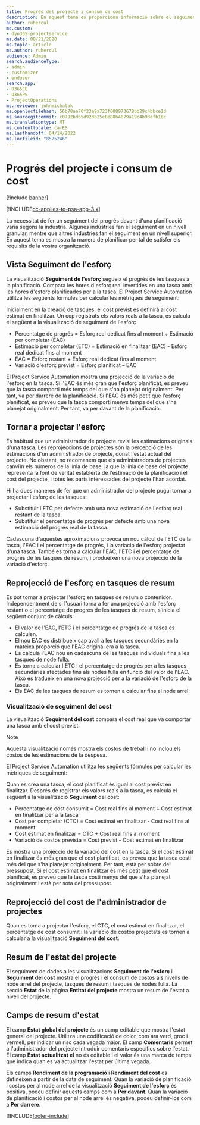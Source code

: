 ```yaml
---
title: Progrés del projecte i consum de cost
description: En aquest tema es proporciona informació sobre el seguiment del progrés del projecte i del consum de costos.
author: ruhercul
ms.custom:
- dyn365-projectservice
ms.date: 08/21/2020
ms.topic: article
ms.author: ruhercul
audience: Admin
search.audienceType:
- admin
- customizer
- enduser
search.app:
- D365CE
- D365PS
- ProjectOperations
ms.reviewer: johnmichalak
ms.openlocfilehash: 56b78aa70f23a9a723f008973678bb29c4bbce1d
ms.sourcegitcommit: c0792bd65d92db25e0e8864879a19c4b93efb10c
ms.translationtype: MT
ms.contentlocale: ca-ES
ms.lasthandoff: 04/14/2022
ms.locfileid: "8575246"
---
```

# <a name="project-progress-and-cost-consumption"></a>Progrés del projecte i consum de cost

[!include [banner](../includes/psa-now-project-operations.md)]

[!INCLUDE[cc-applies-to-psa-app-3.x](../includes/cc-applies-to-psa-app-3x.md)]

La necessitat de fer un seguiment del progrés davant d'una planificació varia segons la indústria. Algunes indústries fan el seguiment en un nivell granular, mentre que altres indústries fan el seguiment en un nivell superior. En aquest tema es mostra la manera de planificar per tal de satisfer els requisits de la vostra organització.

## <a name="effort-tracking-view"></a>Vista Seguiment de l'esforç

La visualització **Seguiment de l'esforç** segueix el progrés de les tasques a la planificació. Compara les hores d'esforç real invertides en una tasca amb les hores d'esforç planificades per a la tasca. El Project Service Automation utilitza les següents fórmules per calcular les mètriques de seguiment:

Inicialment en la creació de tasques: el cost previst es definirà al cost estimat en finalitzar. Un cop registrats els valors reals a la tasca, es calcula el següent a la visualització de seguiment de l'esforç

- Percentatge de progrés = Esforç real dedicat fins al moment ÷ Estimació per completar (EAC) 
- Estimació per completar (ETC) = Estimació en finalitzar (EAC) - Esforç real dedicat fins al moment 
- EAC = Esforç restant + Esforç real dedicat fins al moment 
- Variació d'esforç previst = Esforç planificat – EAC

El Project Service Automation mostra una projecció de la variació de l'esforç en la tasca. Si l'EAC és més gran que l'esforç planificat, es preveu que la tasca comporti més temps del que s'ha planejat originalment. Per tant, va per darrere de la planificació. Si l'EAC és més petit que l'esforç planificat, es preveu que la tasca comporti menys temps del que s'ha planejat originalment. Per tant, va per davant de la planificació.

## <a name="reprojecting-effort"></a>Tornar a projectar l'esforç

És habitual que un administrador de projecte revisi les estimacions originals d'una tasca. Les reprojeccions de projectes són la percepció de les estimacions d'un administrador de projecte, donat l'estat actual del projecte. No obstant, no recomanem que els administradors de projectes canviïn els números de la línia de base, ja que la línia de base del projecte representa la font de veritat establerta de l'estimació de la planificació i el cost del projecte, i totes les parts interessades del projecte l'han acordat.

Hi ha dues maneres de fer que un administrador del projecte pugui tornar a projectar l'esforç de les tasques:

- Substituir l'ETC per defecte amb una nova estimació de l'esforç real restant de la tasca. 
- Substituir el percentatge de progrés per defecte amb una nova estimació del progrés real de la tasca.

Cadascuna d'aquestes aproximacions provoca un nou càlcul de l'ETC de la tasca, l'EAC i el percentatge de progrés, i la variació de l'esforç projectat d'una tasca. També es torna a calcular l'EAC, l'ETC i el percentatge de progrés de les tasques de resum, i produeixen una nova projecció de la variació d'esforç.

## <a name="reprojection-of-effort-on-summary-tasks"></a>Reprojecció de l'esforç en tasques de resum

Es pot tornar a projectar l'esforç en tasques de resum o contenidor. Independentment de si l'usuari torna a fer una projecció amb l'esforç restant o el percentatge de progrés de les tasques de resum, s'inicia el següent conjunt de càlculs:

- El valor de l'EAC, l'ETC i el percentatge de progrés de la tasca es calculen.
- El nou EAC es distribueix cap avall a les tasques secundàries en la mateixa proporció que l'EAC original era a la tasca.
- Es calcula l'EAC nou en cadascuna de les tasques individuals fins a les tasques de node fulla. 
- Es torna a calcular l'ETC i el percentatge de progrés per a les tasques secundàries afectades fins als nodes fulla en funció del valor de l'EAC. Això es tradueix en una nova projecció per a la variació de l'esforç de la tasca. 
- Els EAC de les tasques de resum es tornen a calcular fins al node arrel.

### <a name="cost-tracking-view"></a>Visualització de seguiment del cost 

La visualització **Seguiment del cost** compara el cost real que va comportar una tasca amb el cost previst. 

> [!NOTE]
> Aquesta visualització només mostra els costos de treball i no inclou els costos de les estimacions de la despesa. 

El Project Service Automation utilitza les següents fórmules per calcular les mètriques de seguiment:

Quan es crea una tasca, el cost planificat és igual al cost previst en finalitzar. Després de registrar els valors reals a la tasca, es calcula el següent a la visualització **Seguiment** del cost:

 - Percentatge de cost consumit = Cost real fins al moment ÷ Cost estimat en finalitzar per a la tasca
 - Cost per completar (CTC) = Cost estimat en finalitzar - Cost real fins al moment
 - Cost estimat en finalitzar = CTC + Cost real fins al moment
 - Variació de costos prevista = Cost previst - Cost estimat en finalitzar

Es mostra una projecció de la variació del cost en la tasca. Si el cost estimat en finalitzar és més gran que el cost planificat, es preveu que la tasca costi més del que s'ha planejat originalment. Per tant, està per sobre del pressupost. Si el cost estimat en finalitzar és més petit que el cost planificat, es preveu que la tasca costi menys del que s'ha planejat originalment i està per sota del pressupost.

## <a name="project-managers-reprojection-of-cost"></a>Reprojecció del cost de l'administrador de projectes

Quan es torna a projectar l'esforç, el CTC, el cost estimat en finalitzar, el percentatge de cost consumit i la variació de costos projectats es tornen a calcular a la visualització **Seguiment del cost**.

## <a name="project-status-summary"></a>Resum de l'estat del projecte

El seguiment de dades a les visualitzacions **Seguiment de l'esforç** i **Seguiment del cost** mostra el progrés i el consum de costos als nivells de node arrel del projecte, tasques de resum i tasques de nodes fulla. La secció **Estat** de la pàgina **Entitat del projecte** mostra un resum de l'estat a nivell del projecte.

## <a name="status-summary-fields"></a>Camps de resum d'estat

El camp **Estat global del projecte** és un camp editable que mostra l'estat general del projecte. Utilitza una codificació de color, com ara verd, groc i vermell, per indicar un risc cada vegada major. El camp **Comentaris** permet a l'administrador del projecte introduir comentaris específics sobre l'estat. El camp **Estat actualitzat el** no és editable i el valor és una marca de temps que indica quan es va actualitzar l'estat per última vegada.

Els camps **Rendiment de la programació** i **Rendiment del cost** es defineixen a partir de la data de seguiment. Quan la variació de planificació i costos per al node arrel de la visualització **Seguiment de l'esforç** és positiva, podeu definir aquests camps com a **Per davant**. Quan la variació de planificació i costos per al node arrel és negativa, podeu definir-los com a **Per darrere**.


[!INCLUDE[footer-include](../includes/footer-banner.md)]
